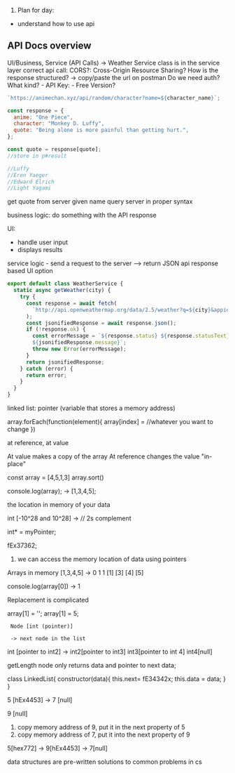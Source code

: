 1. Plan for day:

- understand how to use api

## API Docs overview

UI/Business, Service (API Calls) -> Weather Service class is in the service layer
correct api call: <URL>
CORS?: Cross-Origin Resource Sharing?
How is the response structured? -> copy/paste the url on postman
Do we need auth? What kind? - API Key: - Free Version?

```js
`https://animechan.xyz/api/random/character?name=${character_name}`;

const response = {
  anime: "One Piece",
  character: "Monkey D. Luffy",
  quote: "Being alone is more painful than getting hurt.",
};

const quote = response[quote];
//store in p#result

//Luffy
//Eren Yaeger
//Edward Elrich
//Light Yagami
```

get quote from server given name
query server in proper syntax

business logic: do something with the API response

UI:

- handle user input
- displays results

service logic - send a request to the server --> return JSON api response based UI option

```js
export default class WeatherService {
  static async getWeather(city) {
    try {
      const response = await fetch(
        `http://api.openweathermap.org/data/2.5/weather?q=${city}&appid=${process.env.API_KEY}`
      );
      const jsonifiedResponse = await response.json();
      if (!response.ok) {
        const errorMessage = `${response.status} ${response.statusText}
        ${jsonifiedResponse.message}`;
        throw new Error(errorMessage);
      }
      return jsonifiedResponse;
    } catch (error) {
      return error;
    }
  }
}
```

linked list: pointer (variable that stores a memory address)

array.forEach(function(element){
array[index] = //whatever you want to change
})

at reference, at value

At value makes a copy of the array
At reference changes the value "in-place"

const array = [4,5,1,3]
array.sort()

console.log(array); -> [1,3,4,5];

the location in memory of your data

int [-10^28 and 10^28] -> // 2s complement

int\* = myPointer;

fEx37362;

1. we can access the memory location of data using pointers

Arrays in memory
[1,3,4,5] -> 0 1
1 [1] [3] [4] [5]

console.log(array[0]) -> 1

Replacement is complicated

array[1] = '';
array[1] = 5;

     Node [int (pointer)]

     -> next node in the list

int [pointer to int2] -> int2[pointer to int3] int3[pointer to int 4] int4[null]

getLength
node only returns data and pointer to next data;

class LinkedList{
constructor(data){
this.next= fE34342x;
this.data = data;
}
}

5 [hEx4453] -> 7 [null]

9 [null]

1. copy memory address of 9, put it in the next property of 5
2. copy memory address of 7, put it into the next property of 9

5[hex772] -> 9[hEx4453] -> 7[null]

data structures are pre-written solutions to common problems in cs
